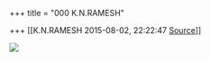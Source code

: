 +++
title = "000 K.N.RAMESH"

+++
[[K.N.RAMESH	2015-08-02, 22:22:47 [Source](https://groups.google.com/g/samskrita/c/6jT3Xxdi4TA)]]



![](https://groups.google.com/group/samskrita/attach/61744bf6affb/unnamed.jpg?part=0.1&view=1)  
  

